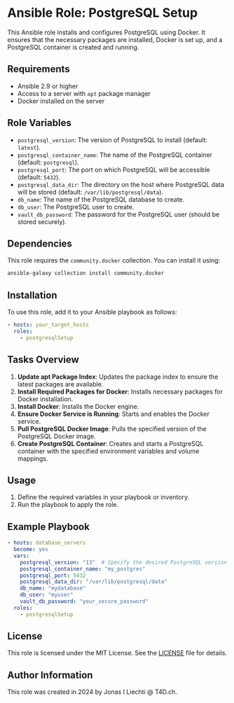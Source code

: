 # Ansible Role: PostgreSQL Setup

This Ansible role installs and configures PostgreSQL using Docker. It ensures that the necessary packages are installed, Docker is set up, and a PostgreSQL container is created and running.

## Requirements

- Ansible 2.9 or higher
- Access to a server with `apt` package manager
- Docker installed on the server

## Role Variables

- `postgresql_version`: The version of PostgreSQL to install (default: `latest`).
- `postgresql_container_name`: The name of the PostgreSQL container (default: `postgresql`).
- `postgresql_port`: The port on which PostgreSQL will be accessible (default: `5432`).
- `postgresql_data_dir`: The directory on the host where PostgreSQL data will be stored (default: `/var/lib/postgresql/data`).
- `db_name`: The name of the PostgreSQL database to create.
- `db_user`: The PostgreSQL user to create.
- `vault_db_password`: The password for the PostgreSQL user (should be stored securely).

## Dependencies

This role requires the `community.docker` collection. You can install it using:

```bash
ansible-galaxy collection install community.docker
```

## Installation

To use this role, add it to your Ansible playbook as follows:

```yaml
- hosts: your_target_hosts
  roles:
    - postgresqlSetup
```

## Tasks Overview

1. **Update apt Package Index**: Updates the package index to ensure the latest packages are available.
2. **Install Required Packages for Docker**: Installs necessary packages for Docker installation.
3. **Install Docker**: Installs the Docker engine.
4. **Ensure Docker Service is Running**: Starts and enables the Docker service.
5. **Pull PostgreSQL Docker Image**: Pulls the specified version of the PostgreSQL Docker image.
6. **Create PostgreSQL Container**: Creates and starts a PostgreSQL container with the specified environment variables and volume mappings.

## Usage

1. Define the required variables in your playbook or inventory.
2. Run the playbook to apply the role.

## Example Playbook

```yaml
- hosts: database_servers
  become: yes
  vars:
    postgresql_version: "13"  # Specify the desired PostgreSQL version
    postgresql_container_name: "my_postgres"
    postgresql_port: 5432
    postgresql_data_dir: "/var/lib/postgresql/data"
    db_name: "mydatabase"
    db_user: "myuser"
    vault_db_password: "your_secure_password"
  roles:
    - postgresqlSetup
```

## License

This role is licensed under the MIT License. See the [LICENSE](LICENSE) file for details.

## Author Information

This role was created in 2024 by Jonas I Liechti @ T4D.ch.
